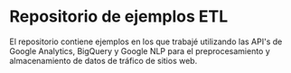 # Repositorio de ejemplos ETL
El repositorio contiene ejemplos en los que trabajé utilizando las API's de Google Analytics, BigQuery y Google NLP para el preprocesamiento y almacenamiento de datos de tráfico de sitios web.
